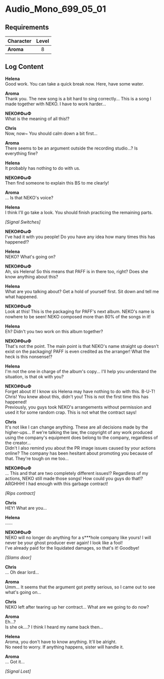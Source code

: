 # Audio_Mono_699_05_01
## Requirements
|Character|Level|
|---------|:---:|
|**Aroma**|  8  |

## Log Content
**Helena**<br>
Good work. You can take a quick break now. Here, have some water.

**Aroma**<br>
Thank you. The new song is a bit hard to sing correctly... This is a song I made together with NEKO. I have to work harder...

**NEKO#ΦωΦ**<br>
What is the meaning of all this!?

**Chris**<br>
Now, now~ You should calm down a bit first...

**Aroma**<br>
There seems to be an argument outside the recording studio...? Is everything fine?

**Helena**<br>
It probably has nothing to do with us.

**NEKO#ΦωΦ**<br>
Then find someone to explain this BS to me clearly!

**Aroma**<br>
... Is that NEKO's voice?

**Helena**<br>
I think I'll go take a look. You should finish practicing the remaining parts.

*[Signal Switches]*

**NEKO#ΦωΦ**<br>
I've had it with you people! Do you have any idea how many times this has happened!?

**Helena**<br>
NEKO? What's going on?

**NEKO#ΦωΦ**<br>
Ah, sis Helena! So this means that PAFF is in there too, right? Does she know anything about this?

**Helena**<br>
What are you talking about? Get a hold of yourself first. Sit down and tell me what happened.

**NEKO#ΦωΦ**<br>
Look at this! This is the packaging for PAFF's next album. NEKO's name is nowhere to be seen! NEKO composed more than 80% of the songs in it!

**Helena**<br>
Eh? Didn't you two work on this album together?

**NEKO#ΦωΦ**<br>
That's not the point. The main point is that NEKO's name straight up doesn't exist on the packaging! PAFF is even credited as the arranger! What the heck is this nonsense!?

**Helena**<br>
I'm not the one in charge of the album's copy... I'll help you understand the situation, is that ok with you?

**NEKO#ΦωΦ**<br>
Forget about it! I know sis Helena may have nothing to do with this. B\-U\-T! Chris! You knew about this, didn't you! This is not the first time this has happened! <br>
Previously, you guys took NEKO's arrangements without permission and used it for some random crap. This is not what the contract says!

**Chris**<br>
It's not like I can change anything. These are all decisions made by the higher\-ups... If we're talking the law, the copyright of any work produced using the company's equipment does belong to the company, regardless of the creator...<br>
Didn't I also remind you about the PR image issues caused by your actions online? The company has been hesitant about promoting you because of that. They're tough on me too... <br>


**NEKO#ΦωΦ**<br>
... This and that are two completely different issues!? Regardless of my actions, NEKO still made those songs! How could you guys do that!?<br>
ARGHHH! I had enough with this garbage contract!

*\[Rips contract\]*

**Chris**<br>
HEY! What are you...

**Helena**<br>
......

**NEKO#ΦωΦ**<br>
NEKO will no longer do anything for a s\*\*\*hole company like yours! I will never be your ghost producer ever again! I look like a fool!<br>
I've already paid for the liquidated damages, so that's it! Goodbye!

*\[Slams door\]*

**Chris**<br>
... Oh dear lord...

**Aroma**<br>
Umm... It seems that the argument got pretty serious, so I came out to see what's going on...

**Chris**<br>
NEKO left after tearing up her contract... What are we going to do now?

**Aroma**<br>
Eh...?<br>
Is she ok....? I think I heard my name back then...

**Helena**<br>
Aroma, you don't have to know anything. It'll be alright. <br>
No need to worry. If anything happens, sister will handle it.

**Aroma**<br>
... Got it...

*[Signal Lost]*
